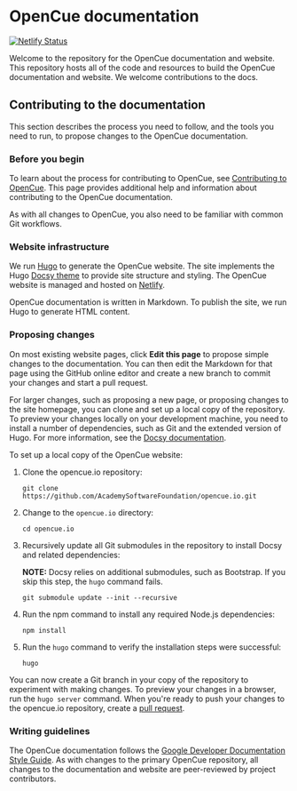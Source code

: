 # OpenCue documentation

[![Netlify Status](https://api.netlify.com/api/v1/badges/bef98bd8-69d2-4c22-a49e-c1c3897638ac/deploy-status)](https://app.netlify.com/sites/elated-haibt-1b47ff/deploys)

Welcome to the repository for the OpenCue documentation and website. This
repository hosts all of the code and resources to build the OpenCue
documentation and website. We welcome contributions to the docs.

## Contributing to the documentation

This section describes the process you need to follow, and the tools you need to
run, to propose changes to the OpenCue documentation.

### Before you begin

To learn about the process for contributing to OpenCue, see
[Contributing to OpenCue](https://www.opencue.io/contributing/opencue/contributing/). This page
provides additional help and information about contributing to the OpenCue documentation.

As with all changes to OpenCue, you also need to be familiar with common Git
workflows.

### Website infrastructure

We run [Hugo](https://gohugo.io/) to generate the OpenCue website. The site
implements the Hugo [Docsy theme](https://github.com/google/docsy) to provide
site structure and styling. The OpenCue website is managed and hosted on
[Netlify](https://www.netlify.com/).

OpenCue documentation is written in Markdown. To publish the site, we run Hugo
to generate HTML content.

### Proposing changes

On most existing website pages, click **Edit this page** to propose simple
changes to the documentation. You can then edit the Markdown for that page using
the GitHub online editor and create a new branch to commit your changes and
start a pull request.

For larger changes, such as proposing a new page, or proposing changes to the
site homepage, you can clone and set up a local copy of the repository. To
preview your changes locally on your development machine, you need to install a
number of dependencies, such as Git and the extended version of Hugo. For more
information, see the [Docsy documentation](https://github.com/google/docsy).

To set up a local copy of the OpenCue website:

1.  Clone the opencue.io repository:

    ```shell
    git clone https://github.com/AcademySoftwareFoundation/opencue.io.git
    ```

1.  Change to the `opencue.io` directory:

    ```shell
    cd opencue.io
    ```

1.  Recursively update all Git submodules in the repository to install Docsy and
    related dependencies:

    **NOTE:** Docsy relies on additional submodules, such as Bootstrap. If you
    skip this step, the `hugo` command fails.

    ```shell
    git submodule update --init --recursive
    ```

1.  Run the npm command to install any required Node.js dependencies:

    ```
    npm install
    ```

1.  Run the `hugo` command to verify the installation steps were successful:

    ```
    hugo
    ```
    
You can now create a Git branch in your copy of the repository to experiment
with making changes. To preview your changes in a browser, run the `hugo server`
command. When you're ready to push your changes to the opencue.io repository,
create a [pull request](https://help.github.com/en/articles/about-pull-requests).

### Writing guidelines

The OpenCue documentation follows the
[Google Developer Documentation Style Guide](https://developers.google.com/style/).
As with changes to the primary OpenCue repository, all changes to the
documentation and website are peer-reviewed by project contributors.
